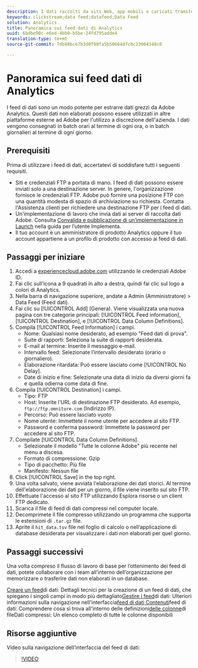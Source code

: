 ```yaml
---
description: I dati raccolti da siti Web, app mobili o caricati tramite API di servizi Web o origini dati, vengono elaborati e memorizzati in Adobe Data Warehouse. Questi dati clickstream non elaborati formano il set di dati utilizzato da Adobe Analytics.
keywords: clickstream;data feed;datafeed;Data Feed
solution: Analytics
title: Panoramica sui feed dati di Analytics
uuid: 6bdbe90c-e6ed-4bb0-b5be-24fd795adde4
translation-type: tm+mt
source-git-commit: 7db88bce7b3d0f90fa5b50664d7c0c23904348c0

---
```



# Panoramica sui feed dati di Analytics

I feed di dati sono un modo potente per estrarre dati grezzi da Adobe Analytics. Questi dati non elaborati possono essere utilizzati in altre piattaforme esterne ad Adobe per l'utilizzo a discrezione dell'azienda. I dati vengono consegnati in batch orari al termine di ogni ora, o in batch giornalieri al termine di ogni giorno.

## Prerequisiti

Prima di utilizzare i feed di dati, accertatevi di soddisfare tutti i seguenti requisiti.

* Siti e credenziali FTP a portata di mano. I feed di dati possono essere inviati solo a una destinazione server. In genere, l'organizzazione fornisce le credenziali FTP. Adobe può fornire una posizione FTP con una quantità modesta di spazio di archiviazione su richiesta. Contatta l'Assistenza clienti per richiedere una destinazione FTP per i feed di dati.
* Un'implementazione di lavoro che invia dati ai server di raccolta dati Adobe. Consulta [Convalida e pubblicazione di un’implementazione in Launch](../../implement/implement-with-launch/validate-publish-prod.md) nella guida per l’utente Implementa.
* Il tuo account è un amministratore di prodotto Analytics oppure il tuo account appartiene a un profilo di prodotto con accesso ai feed di dati.

## Passaggi per iniziare

1. Accedi a [experiencecloud.adobe.com](https://experiencecloud.adobe.com) utilizzando le credenziali Adobe ID.
2. Fai clic sull’icona a 9 quadrati in alto a destra, quindi fai clic sul logo a colori di Analytics.
3. Nella barra di navigazione superiore, andate a Admin (Amministratore) &gt; Data Feed (Feed dati).
4. Fai clic su [!UICONTROL Add] (Genera). Viene visualizzata una nuova pagina con tre categorie principali: [!UICONTROL Feed information], [!UICONTROL Destination], e [!UICONTROL Data Column Definitions].
5. Compila [!UICONTROL Feed Information] i campi.
   * Nome: Qualsiasi nome desiderato, ad esempio "Feed dati di prova".
   * Suite di rapporti: Seleziona la suite di rapporti desiderata.
   * E-mail al termine: Inserite il messaggio e-mail.
   * Intervallo feed: Selezionate l’intervallo desiderato (orario o giornaliero).
   * Elaborazione ritardata: Può essere lasciato come [!UICONTROL No Delay].
   * Date di inizio e fine: Selezionate una data di inizio da diversi giorni fa e quella odierna come data di fine.
6. Compila [!UICONTROL Destination] i campi.
   * Tipo: FTP
   * Host: Inserite l'URL di destinazione FTP desiderato. Ad esempio, `ftp://ftp.omniture.com` (Indirizzo IP).
   * Percorso: Può essere lasciato vuoto
   * Nome utente: Immettete il nome utente per accedere al sito FTP.
   * Password e conferma password: Immettete la password per accedere al sito FTP.
7. Compilate [!UICONTROL Data Column Definitions].
   * Selezionate il modello "Tutte le colonne Adobe" più recente nel menu a discesa.
   * Formato di compressione: Gzip
   * Tipo di pacchetto: Più file
   * Manifesto: Nessun file
8. Click [!UICONTROL Save] in the top right.
9. Una volta salvato, viene avviata l'elaborazione dei dati storici. Al termine dell'elaborazione dei dati per un giorno, il file viene inserito sul sito FTP.
10. Effettuate l'accesso al sito FTP utilizzando Esplora risorse o un client FTP dedicato.
11. Scarica il file di feed di dati compressi nel computer locale.
12. Decomprimete il file compresso utilizzando un programma che supporta le estensioni di `.tar.gz` file.
13. Aprite il `hit_data.tsv` file nel foglio di calcolo o nell’applicazione di database desiderata per visualizzare i dati non elaborati per quel giorno.

## Passaggi successivi

Una volta compreso il flusso di lavoro di base per l’ottenimento dei feed di dati, potete collaborare con i team all’interno dell’organizzazione per memorizzare o trasferire dati non elaborati in un database.

[Creare un feed](create-feed.md)di dati: Dettagli tecnici per la creazione di un feed di dati, che spiegano i singoli campi in modo più dettagliato[Gestire i feed](df-manage-feeds.md)di dati: Ulteriori informazioni sulla navigazione nell'interfaccia[feed di dati Contenuti](c-df-contents/datafeeds-contents.md)feed di dati: Comprendere cosa si trova all'interno delle definizioni[delle colonne](c-df-contents/datafeeds-reference.md)di fileDati compressi: Un elenco completo di tutte le colonne disponibili

## Risorse aggiuntive

Video sulla navigazione dell’interfaccia del feed di dati:

> [!VIDEO](https://www.youtube.com/watch?v=m_fb--gNtR4)
